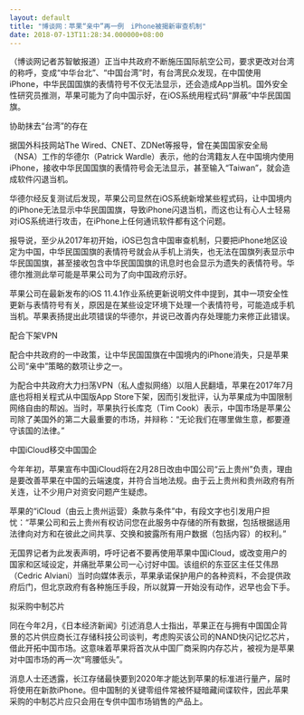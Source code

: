 ```yaml
---
layout: default
title: "博谈网：苹果“亲中”再一例　iPhone被揭新审查机制"
date: 2018-07-13T11:28:34.000000+08:00
---
```


（博谈网记者苏智敏报道）正当中共政府不断施压国际航空公司，要求更改对台湾的称呼，变成“中华台北”、“中国台湾”时，有台湾民众发现，在中国使用iPhone，中华民国国旗的表情符号不仅无法显示，还会造成App当机。国外安全性研究员推测，苹果可能为了向中国示好，在iOS系统用程式码“屏蔽”中华民国国旗。

协助抹去“台湾”的存在

据国外科技网站The Wired、CNET、ZDNet等报导，曾在美国国家安全局（NSA）工作的华德尔（Patrick Wardle）表示，他的台湾籍友人在中国境内使用iPhone，接收中华民国国旗的表情符号会无法显示，甚至输入“Taiwan”，就会造成软件闪退当机。

华德尔经反复测试后发现，苹果公司显然在iOS系统新增某些程式码，让中国境内的iPhone无法显示中华民国国旗，导致iPhone闪退当机，而这也让有心人士轻易对iOS系统进行攻击，在iPhone上任何通讯软件都有这个问题。

报导说，至少从2017年初开始，iOS已包含中国审查机制，只要把iPhone地区设定为中国，中华民国国旗的表情符号就会从手机上消失，也无法在国旗列表显示中华民国国旗，甚至接收包含中华民国国旗的讯息时也会显示为遗失的表情符号。华德尔推测此举可能是苹果公司为了向中国政府示好。

苹果公司在最新发布的iOS 11.4.1作业系统更新说明文件中提到，其中一项安全性更新与表情符号有关，原因是在某些设定环境下处理一个表情符号，可能造成手机当机。苹果表扬提出此项错误的华德尔，并说已改善内存处理能力来修正此错误。

配合下架VPN

配合中共政府的一中政策，让中华民国国旗在中国境内的iPhone消失，只是苹果公司“亲中”策略的数项让步之一。

为配合中共政府大力扫荡VPN（私人虚拟网络）以阻人民翻墙，苹果在2017年7月底也将相关程式从中国版App Store下架，因而引发批评，认为苹果成为中国限制网络自由的帮凶。当时，苹果执行长库克（Tim Cook）表示，中国市场是苹果公司除了美国外的第二大最重要的市场，并辩称：“无论我们在哪里做生意，都要遵守该国的法律。”

中国iCloud移交中国国企

今年年初，苹果宣布中国iCloud将在2月28日改由中国公司“云上贵州”负责，理由是要改善苹果在中国的云端速度，并符合当地法规。由于云上贵州和贵州政府有所关连，让不少用户对资安问题产生疑虑。

苹果的“iCloud（由云上贵州运营）条款与条件”中，有段文字也引发用户担忧：“苹果公司和云上贵州有权访问您在此服务中存储的所有数据，包括根据适用法律向对方和在彼此之间共享、交换和披露所有用户数据（包括内容）的权利。”

无国界记者为此发表声明，呼吁记者不要再使用苹果中国iCloud，或改变用户的国家和区域设定，并痛批苹果公司一心讨好中国。该组织的东亚区主任艾伟昂（Cedric Alviani）当时向媒体表示，苹果承诺保护用户的各种资料，不会提供政府后门，但北京政府有各种施压手段，所以就算一开始没有动作，迟早也会下手。

拟采购中制芯片

同在今年2月，《日本经济新闻》引述消息人士指出，苹果正在与拥有中国国企背景的芯片供应商长江存储科技公司谈判，考虑购买该公司的NAND快闪记忆芯片，借此开拓中国市场。这意味着苹果将首次从中国厂商采购内存芯片，被视为是苹果对中国市场的再一次“弯腰低头”。

消息人士还透露，长江存储最快要到2020年才能达到苹果的标准进行量产，届时将使用在新款iPhone。但中国制的关键零组件常被怀疑暗藏间谍软件，因此苹果采购的中制芯片应只会用在专供中国市场销售的产品上。

